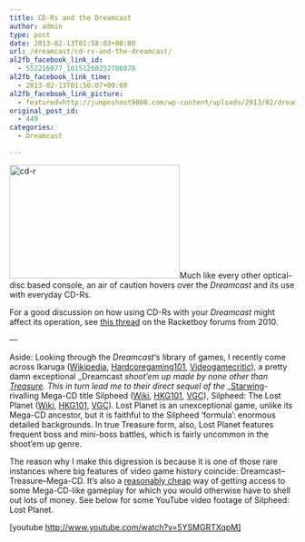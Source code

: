 ```yaml
---
title: CD-Rs and the Dreamcast
author: admin
type: post
date: 2013-02-13T01:58:03+00:00
url: /dreamcast/cd-rs-and-the-dreamcast/
al2fb_facebook_link_id:
  - 552216077_10151260252786078
al2fb_facebook_link_time:
  - 2013-02-13T01:58:07+00:00
al2fb_facebook_link_picture:
  - featured=http://jumpnshoot9000.com/wp-content/uploads/2013/02/dreamcast-controller-150x150.jpg
original_post_id:
  - 449
categories:
  - Dreamcast

---
```

[<img class="size-medium wp-image-450 alignleft" alt="cd-r" src="http://jumpnshoot9000.com/wp-content/uploads/2013/02/cd-r-300x200.jpg" width="300" height="200" />][1]Much like every other optical-disc based console, an air of caution hovers over the _Dreamcast_ and its use with everyday CD-Rs.

For a good discussion on how using CD-Rs with your _Dreamcast_ might affect its operation, see [this thread][2] on the Racketboy forums from 2010.

&#8212;

Aside: Looking through the _Dreamcast_&#8216;s library of games, I recently come across Ikaruga ([Wikipedia][3], [Hardcoregaming101][4], [Videogamecritic][5]), a pretty damn exceptional _Dreamcast _shoot&#8217;em up made by none other than [Treasure][6]. This in turn lead me to their direct sequel of the_ _[Starwing][7]-rivalling Mega-CD title Silpheed ([Wiki][8], [HKG101][9], [VGC][10]), Silpheed: The Lost Planet ([Wiki][11], [HKG101][12], [VGC][13]). Lost Planet is an unexceptional game, unlike its Mega-CD ancestor, but it is faithful to the Silpheed &#8216;formula&#8217;: enormous detailed backgrounds. In true Treasure form, also, Lost Planet features frequent boss and mini-boss battles, which is fairly uncommon in the shoot&#8217;em up genre.

The reason why I make this digression is because it is one of those rare instances where big features of video game history coincide: Dreamcast&#8211;Treasure&#8211;Mega-CD. It&#8217;s also a [reasonably cheap][14] way of getting access to some Mega-CD-like gameplay for which you would otherwise have to shell out lots of money. See below for some YouTube video footage of Silpheed: Lost Planet.

[youtube http://www.youtube.com/watch?v=5YSMGRTXqpM]

 [1]: http://jumpnshoot9000.com/wp-content/uploads/2013/02/cd-r.jpg
 [2]: http://www.racketboy.com/forum/viewtopic.php?t=18357
 [3]: http://en.wikipedia.org/wiki/Ikaruga
 [4]: http://www.hardcoregaming101.net/rsikaruga/rsikaruga2.htm
 [5]: http://videogamecritic.com/dchl.htm#Ikaruga_(Import)
 [6]: http://en.wikipedia.org/wiki/Treasure_(company)
 [7]: http://en.wikipedia.org/wiki/Starwing
 [8]: http://en.wikipedia.org/wiki/Silpheed
 [9]: http://hardcoregaming101.net/silpheed/silpheed1.htm
 [10]: http://videogamecritic.com/segacdsz.htm#Silpheed
 [11]: http://en.wikipedia.org/wiki/Silpheed:_The_Lost_Planet
 [12]: http://www.hardcoregaming101.net/silpheed/silpheed3.htm
 [13]: http://videogamecritic.com/ps2sam.htm#Silpheed
 [14]: http://www.ebay.com.au/sch/Games-/139973/i.html?_from=R40&_dmpt=AU_PC_Video_Games_Games&Region%2520Code=PAL&_nkw=silpheed%20lost%20planet&LH_PrefLoc=2&_sop=15